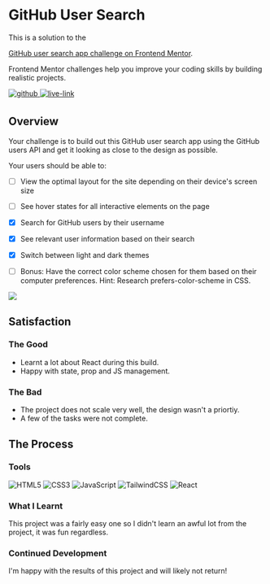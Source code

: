 <!-- USE THIS TEMPLATE FOR FUTURE FRONTEND MENTOR PROJECTS, CLEAN CONSISTENT README'S FOR ALL PROJECTS - PAST SELF. -->

<!-- REPLACE HREFS & PROJECT NAMES -->
<h1>GitHub User Search</h1>
<p>
  This is a solution to the 
  
  [GitHub user search app challenge on Frontend Mentor](https://www.frontendmentor.io/challenges/huddle-landing-page-with-a-single-introductory-section-B_2Wvxgi0).
  
  Frontend Mentor challenges help you improve your coding skills by building realistic projects. 
</p>

<!-- REPLACE HREFS -->
<a href="https://www.frontendmentor.io/challenges/github-user-search-app-Q09YOgaH6" target="_blank">
  <img src=https://img.shields.io/badge/solution-3e54a3?&style=for-the-badge&logo=frontendmentor&logoColor=white alt=github style="margin-bottom: 5px;" />
</a>
<a href="https://loving-ptolemy-e48053.netlify.app/" target="_blank">
  <img src=https://img.shields.io/badge/live%20demo-lightgreen?&style=for-the-badge&logo=html5&logoColor=333 alt=live-link style="margin-bottom: 5px;" />
</a>

<!-- REPLACE TASKS -->
<h2>Overview</h2>
Your challenge is to build out this GitHub user search app using the GitHub users API and get it looking as close to the design as possible.

Your users should be able to:
- [ ] View the optimal layout for the site depending on their device's screen size
- [ ] See hover states for all interactive elements on the page
- [x] Search for GitHub users by their username
- [x] See relevant user information based on their search
- [x] Switch between light and dark themes
- [ ] Bonus: Have the correct color scheme chosen for them based on their computer preferences. Hint: Research prefers-color-scheme in CSS.


<!-- IMAGE MAY NEED REPLACING -->
![](./design/mobile-design.jpg)

<!-- REPLACE LIST ITEMS -->
<h2>Satisfaction</h2>
<h3>The Good</h3>
  <ul>
    <li>Learnt a lot about React during this build.</li>
    <li>Happy with state, prop and JS management.</li>
  </ul>
<h3>The Bad</h3>
  <ul>
    <li>The project does not scale very well, the design wasn't a priortiy.</li>
    <li>A few of the tasks were not complete.</li>
  </ul>

<!-- UPDATE ENTIRE SECTION -->
<h2>The Process</h2>
<h3>Tools</h3>
<p>
  <img alt="HTML5" src="https://img.shields.io/badge/-HTML5-red?style=flat-square&logo=html5&logoColor=white" />
  <img alt="CSS3" src="https://img.shields.io/badge/-CSS3-blue?style=flat-square&logo=css3&logoColor=white" />
  <img alt="JavaScript" src="https://img.shields.io/badge/-JavaScript-ffd32b?style=flat-square&logo=JavaScript&logoColor=black" />
  
  <img alt="TailwindCSS" src="https://img.shields.io/badge/-TailwindCSS-06b6d4?style=flat-square&logo=TailwindCSS&logoColor=white" />
  <img alt="React" src="https://img.shields.io/badge/-React-61dafb?style=flat-square&logo=React&logoColor=black" />
</p>
<h3>What I Learnt</h3>
  <p>
    This project was a fairly easy one so I didn't learn an awful lot from the project, it was fun regardless.
  </p>
<h3>Continued Development</h3>
  <p>
    I'm happy with the results of this project and will likely not return!
  </p>
  
<!--  Thank you for taking the time to review my projects!  -->
